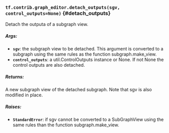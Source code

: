 ### `tf.contrib.graph_editor.detach_outputs(sgv, control_outputs=None)` {#detach_outputs}

Detach the outputa of a subgraph view.

##### Args:


*  <b>`sgv`</b>: the subgraph view to be detached. This argument is converted to a
    subgraph using the same rules as the function subgraph.make_view.
*  <b>`control_outputs`</b>: a util.ControlOutputs instance or None. If not None the
    control outputs are also detached.

##### Returns:

  A new subgraph view of the detached subgraph.
    Note that sgv is also modified in place.

##### Raises:


*  <b>`StandardError`</b>: if sgv cannot be converted to a SubGraphView using
    the same rules than the function subgraph.make_view.

